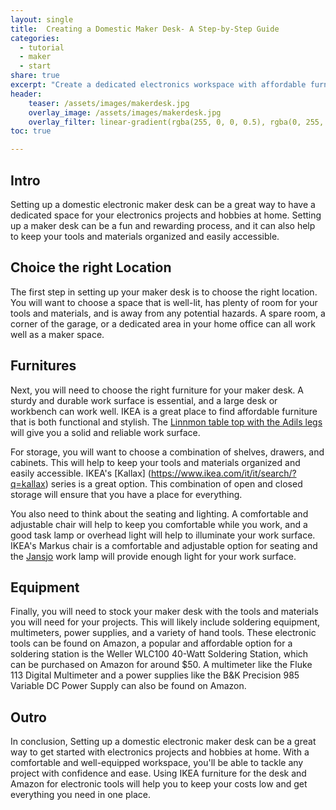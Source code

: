 ```yaml
---
layout: single
title:  Creating a Domestic Maker Desk- A Step-by-Step Guide
categories:
  - tutorial
  - maker
  - start
share: true
excerpt: "Create a dedicated electronics workspace with affordable furniture from IKEA and tools from Amazon."
header:
    teaser: /assets/images/makerdesk.jpg
    overlay_image: /assets/images/makerdesk.jpg
    overlay_filter: linear-gradient(rgba(255, 0, 0, 0.5), rgba(0, 255, 255, 0.5))
toc: true

---
```

## Intro
Setting up a domestic electronic maker desk can be a great way to have a dedicated space for your electronics projects and hobbies at home. Setting up a maker desk can be a fun and rewarding process, and it can also help to keep your tools and materials organized and easily accessible.

## Choice the right Location
The first step in setting up your maker desk is to choose the right location. You will want to choose a space that is well-lit, has plenty of room for your tools and materials, and is away from any potential hazards. A spare room, a corner of the garage, or a dedicated area in your home office can all work well as a maker space.

## Furnitures
Next, you will need to choose the right furniture for your maker desk. A sturdy and durable work surface is essential, and a large desk or workbench can work well. IKEA is a great place to find affordable furniture that is both functional and stylish. The [Linnmon table top with the Adils legs](https://www.ikea.com/it/it/p/linnmon-adils-scrivania-grigio-scuro-s19416103/#content) will give you a solid and reliable work surface.

For storage, you will want to choose a combination of shelves, drawers, and cabinets. This will help to keep your tools and materials organized and easily accessible. IKEA's [Kallax] (https://www.ikea.com/it/it/search/?q=kallax) series is a great option. This combination of open and closed storage will ensure that you have a place for everything.

You also need to think about the seating and lighting. A comfortable and adjustable chair will help to keep you comfortable while you work, and a good task lamp or overhead light will help to illuminate your work surface. IKEA's Markus chair is a comfortable and adjustable option for seating and the [Jansjo](https://www.ikea.com/it/it/p/jansjoe-lampada-usb-a-led-nero-70291232/) work lamp will provide enough light for your work surface.

## Equipment
Finally, you will need to stock your maker desk with the tools and materials you will need for your projects. This will likely include soldering equipment, multimeters, power supplies, and a variety of hand tools. These electronic tools can be found on Amazon, a popular and affordable option for a soldering station is the Weller WLC100 40-Watt Soldering Station, which can be purchased on Amazon for around $50. A multimeter like the Fluke 113 Digital Multimeter and a power supplies like the B&K Precision 985 Variable DC Power Supply can also be found on Amazon.

## Outro
In conclusion, Setting up a domestic electronic maker desk can be a great way to get started with electronics projects and hobbies at home. With a comfortable and well-equipped workspace, you'll be able to tackle any project with confidence and ease. Using IKEA furniture for the desk and Amazon for electronic tools will help you to keep your costs low and get everything you need in one place.